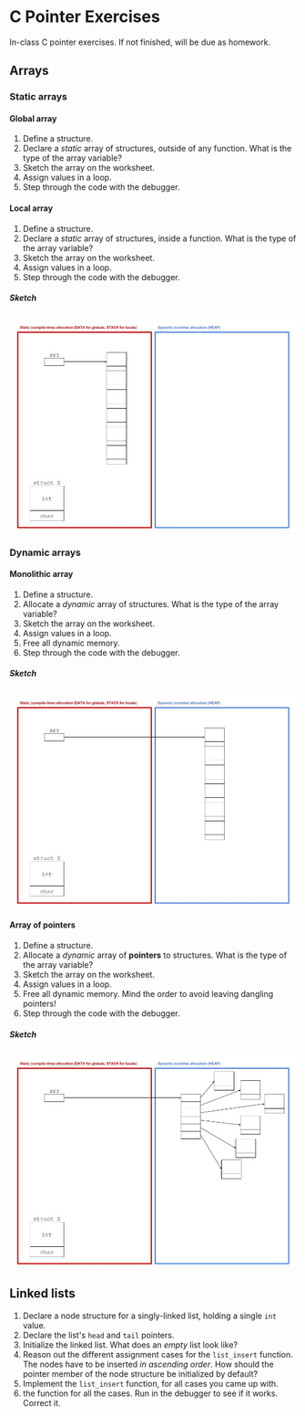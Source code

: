 # C Pointer Exercises

In-class C pointer exercises. If not finished, will be due as homework.

## Arrays

### Static arrays

#### Global array
1. Define a structure.
2. Declare a *static* array of structures, outside of any function. What is the type of the array variable?
3. Sketch the array on the worksheet.
3. Assign values in a loop.
4. Step through the code with the debugger.

#### Local array
1. Define a structure.
2. Declare a *static* array of structures, inside a function. What is the type of the array variable?
3. Sketch the array on the worksheet.
3. Assign values in a loop.
4. Step through the code with the debugger.

##### Sketch

![Static array (global or local)](/images/static_array.jpg)

### Dynamic arrays

#### Monolithic array
1. Define a structure.
2. Allocate a *dynamic* array of structures. What is the type of the array variable?
3. Sketch the array on the worksheet.
3. Assign values in a loop.
4. Free all dynamic memory.
5. Step through the code with the debugger.

##### Sketch

![Dynamic monolithic array](/images/dynamic_monolithic_array.jpg)

#### Array of pointers
1. Define a structure.
2. Allocate a *dynamic* array of **pointers** to structures. What is the type of the array variable?
3. Sketch the array on the worksheet.
3. Assign values in a loop.
4. Free all dynamic memory. Mind the order to avoid leaving dangling pointers!
5. Step through the code with the debugger.

##### Sketch

![Dynamic array of pointers](/images/dynamic_array_of_pointers.jpg)

## Linked lists
1. Declare a node structure for a singly-linked list, holding a single `int` value.
2. Declare the list's `head` and `tail` pointers.
3. Initialize the linked list. What does an *empty* list look like?
4. Reason out the different assignment cases for the `list_insert` function. The nodes have to be inserted *in ascending order*. How should the pointer member of the node structure be initialized by default?
5. Implement the `list_insert` function, for all cases you came up with.
6.  the function for all the cases. Run in the debugger to see if it works. Correct it.